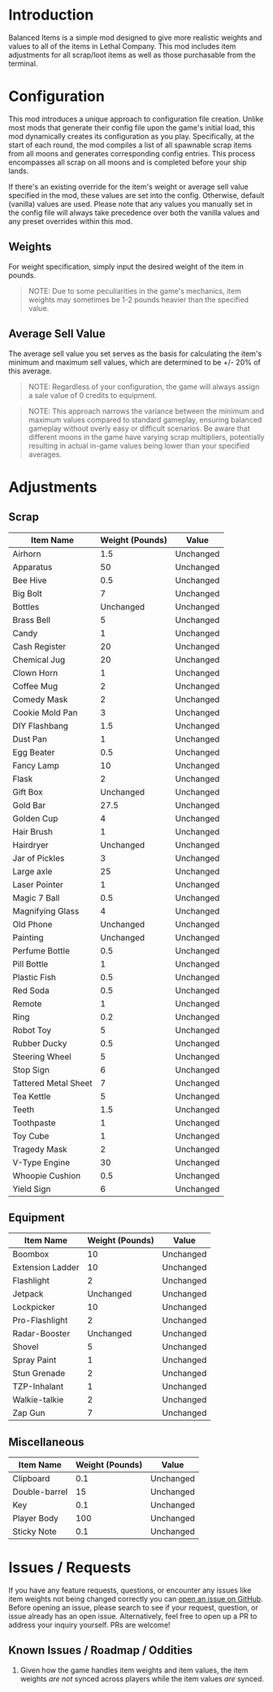 # Introduction

Balanced Items is a simple mod designed to give more realistic weights and values to all of the items in Lethal Company.
This mod includes item adjustments for all scrap/loot items as well as those purchasable from the terminal.

# Configuration

This mod introduces a unique approach to configuration file creation. Unlike most mods that generate their config file
upon the game's initial load, this mod dynamically creates its configuration as you play. Specifically, at the start of
each round, the mod compiles a list of all spawnable scrap items from all moons and generates corresponding config
entries. This process encompasses all scrap on all moons and is completed before your ship lands.

If there's an existing override for the item's weight or average sell value specified in the mod, these values are set
into the config. Otherwise, default (vanilla) values are used. Please note that any values you manually set in the
config file will always take precedence over both the vanilla values and any preset overrides within this mod.

## Weights

For weight specification, simply input the desired weight of the item in pounds.
> NOTE: Due to some peculiarities in the game's mechanics, item weights may sometimes be 1-2 pounds heavier than the
> specified value.

## Average Sell Value

The average sell value you set serves as the basis for calculating the item's minimum and maximum sell values, which are
determined to be +/- 20% of this average.
> NOTE: Regardless of your configuration, the game will always assign a sale value of 0 credits to equipment.

> NOTE: This approach narrows the variance between the minimum and maximum values compared to standard gameplay,
> ensuring balanced gameplay without overly easy or difficult scenarios. Be aware that different moons in the game have
> varying scrap multipliers, potentially resulting in actual in-game values being lower than your specified averages.

# Adjustments

## Scrap

| Item Name            | Weight (Pounds) | Value     |
|----------------------|-----------------|-----------|
| Airhorn              | 1.5             | Unchanged |
| Apparatus            | 50              | Unchanged |
| Bee Hive             | 0.5             | Unchanged |
| Big Bolt             | 7               | Unchanged |
| Bottles              | Unchanged       | Unchanged |
| Brass Bell           | 5               | Unchanged |
| Candy                | 1               | Unchanged |
| Cash Register        | 20              | Unchanged |
| Chemical Jug         | 20              | Unchanged |
| Clown Horn           | 1               | Unchanged |
| Coffee Mug           | 2               | Unchanged |
| Comedy Mask          | 2               | Unchanged |
| Cookie Mold Pan      | 3               | Unchanged |
| DIY Flashbang        | 1.5             | Unchanged |
| Dust Pan             | 1               | Unchanged |
| Egg Beater           | 0.5             | Unchanged |
| Fancy Lamp           | 10              | Unchanged |
| Flask                | 2               | Unchanged |
| Gift Box             | Unchanged       | Unchanged |
| Gold Bar             | 27.5            | Unchanged |
| Golden Cup           | 4               | Unchanged |
| Hair Brush           | 1               | Unchanged |
| Hairdryer            | Unchanged       | Unchanged |
| Jar of Pickles       | 3               | Unchanged |
| Large axle           | 25              | Unchanged |
| Laser Pointer        | 1               | Unchanged |
| Magic 7 Ball         | 0.5             | Unchanged |
| Magnifying Glass     | 4               | Unchanged |
| Old Phone            | Unchanged       | Unchanged |
| Painting             | Unchanged       | Unchanged |
| Perfume Bottle       | 0.5             | Unchanged |
| Pill Bottle          | 1               | Unchanged |
| Plastic Fish         | 0.5             | Unchanged |
| Red Soda             | 0.5             | Unchanged |
| Remote               | 1               | Unchanged |
| Ring                 | 0.2             | Unchanged |
| Robot Toy            | 5               | Unchanged |
| Rubber Ducky         | 0.5             | Unchanged |
| Steering Wheel       | 5               | Unchanged |
| Stop Sign            | 6               | Unchanged |
| Tattered Metal Sheet | 7               | Unchanged |
| Tea Kettle           | 5               | Unchanged |
| Teeth                | 1.5             | Unchanged |
| Toothpaste           | 1               | Unchanged |
| Toy Cube             | 1               | Unchanged |
| Tragedy Mask         | 2               | Unchanged |
| V-Type Engine        | 30              | Unchanged |
| Whoopie Cushion      | 0.5             | Unchanged |
| Yield Sign           | 6               | Unchanged |

## Equipment

| Item Name        | Weight (Pounds) | Value     |
|------------------|-----------------|-----------|
| Boombox          | 10              | Unchanged |
| Extension Ladder | 10              | Unchanged |
| Flashlight       | 2               | Unchanged |
| Jetpack          | Unchanged       | Unchanged |
| Lockpicker       | 10              | Unchanged |
| Pro-Flashlight   | 2               | Unchanged |
| Radar-Booster    | Unchanged       | Unchanged |
| Shovel           | 5               | Unchanged |
| Spray Paint      | 1               | Unchanged |
| Stun Grenade     | 2               | Unchanged |
| TZP-Inhalant     | 1               | Unchanged |
| Walkie-talkie    | 2               | Unchanged |
| Zap Gun          | 7               | Unchanged |

## Miscellaneous

| Item Name     | Weight (Pounds) | Value     |
|---------------|-----------------|-----------|
| Clipboard     | 0.1             | Unchanged |
| Double-barrel | 15              | Unchanged |
| Key           | 0.1             | Unchanged |
| Player Body   | 100             | Unchanged |
| Sticky Note   | 0.1             | Unchanged |

# Issues / Requests

If you have any feature requests, questions, or encounter any issues like item weights not being changed correctly you
can [open an issue on GitHub](https://github.com/Doug-Murphy/LethalCompanyMods/issues).
Before opening an issue, please search to see if your request, question, or issue already has an open issue.
Alternatively, feel free to open up a PR to address your inquiry yourself. PRs are welcome!

## Known Issues / Roadmap / Oddities

1. Given how the game handles item weights and item values, the item weights _are not_ synced across players while the
   item values _are_ synced.